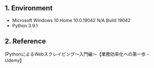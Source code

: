 ## 1. Environment

* Microsoft Windows 10 Home 10.0.19042 N/A Build 19042
* Python 3.9.1

## 2. Reference

[PythonによるWebスクレイピング〜入門編〜【業務効率化への第一歩 - Udemy】
